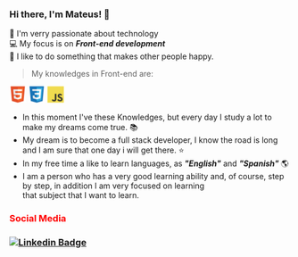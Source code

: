 ### Hi there, I'm **Mateus**! 👋

:yellow_heart: I'm verry passionate about technology <br>
:computer: My focus is on *__Front-end development__* <br>
:star_struck: I like to do something that makes other people happy. </br>

  > My knowledges in Front-end are:

<code><img src="https://raw.githubusercontent.com/devicons/devicon/master/icons/html5/html5-original.svg" width="30"/></code>
<code><img src="https://raw.githubusercontent.com/devicons/devicon/master/icons/css3/css3-original.svg" width="30"/></code>
<code><img src="https://raw.githubusercontent.com/devicons/devicon/master/icons/javascript/javascript-original.svg" width="30"/></code>

- In this moment I've these Knowledges, but every day I study a lot to make my dreams come true. :books: </br>
- My dream is to become a full stack developer, I know the road is long and I am sure that one day i will get there. :star:
- In my free time a like to learn languages, as **_"English"_** and **_"Spanish"_** 🌎 <br>
- I am a person who has a very good learning ability and, of course, step by step, in addition I am very focused on learning <br>
that subject that I want to learn.

<h3 style="color: red;">Social Media<h3>

[![Linkedin Badge](https://img.shields.io/badge/-Mateus20Barros-blue?style=flat-square&logo=Linkedin&logoColor=white&link=https://www.linkedin.com/in/mateus-barros-a7a78b159/)](https://www.linkedin.com/in/mateus-barros-a7a78b159/)
